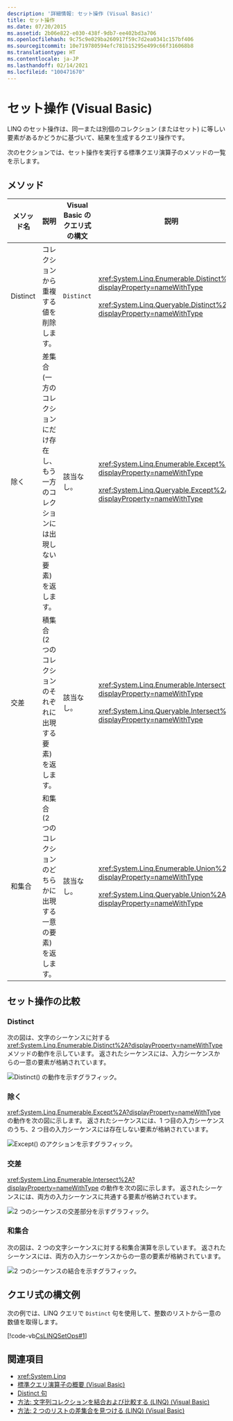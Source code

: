 ```yaml
---
description: '詳細情報: セット操作 (Visual Basic)'
title: セット操作
ms.date: 07/20/2015
ms.assetid: 2b06e822-e030-438f-9db7-ee402bd3a706
ms.openlocfilehash: 9c75c9e029ba260917f59c7d2ea0341c157bf406
ms.sourcegitcommit: 10e719780594efc781b15295e499c66f316068b8
ms.translationtype: HT
ms.contentlocale: ja-JP
ms.lasthandoff: 02/14/2021
ms.locfileid: "100471670"
---
```

# <a name="set-operations-visual-basic"></a>セット操作 (Visual Basic)

LINQ のセット操作は、同一または別個のコレクション (またはセット) に等しい要素があるかどうかに基づいて、結果を生成するクエリ操作です。

次のセクションでは、セット操作を実行する標準クエリ演算子のメソッドの一覧を示します。

## <a name="methods"></a>メソッド

|メソッド名|説明|Visual Basic のクエリ式の構文|説明|
|-----------------|-----------------|------------------------------------------|----------------------|
|Distinct|コレクションから重複する値を削除します。|`Distinct`|<xref:System.Linq.Enumerable.Distinct%2A?displayProperty=nameWithType><br /><br /> <xref:System.Linq.Queryable.Distinct%2A?displayProperty=nameWithType>|
|除く|差集合 (一方のコレクションにだけ存在し、もう一方のコレクションには出現しない要素) を返します。|該当なし。|<xref:System.Linq.Enumerable.Except%2A?displayProperty=nameWithType><br /><br /> <xref:System.Linq.Queryable.Except%2A?displayProperty=nameWithType>|
|交差|積集合 (2 つのコレクションのそれぞれに出現する要素) を返します。|該当なし。|<xref:System.Linq.Enumerable.Intersect%2A?displayProperty=nameWithType><br /><br /> <xref:System.Linq.Queryable.Intersect%2A?displayProperty=nameWithType>|
|和集合|和集合 (2 つのコレクションのどちらかに出現する一意の要素) を返します。|該当なし。|<xref:System.Linq.Enumerable.Union%2A?displayProperty=nameWithType><br /><br /> <xref:System.Linq.Queryable.Union%2A?displayProperty=nameWithType>|

## <a name="comparison-of-set-operations"></a>セット操作の比較

### <a name="distinct"></a>Distinct

次の図は、文字のシーケンスに対する <xref:System.Linq.Enumerable.Distinct%2A?displayProperty=nameWithType> メソッドの動作を示しています。 返されたシーケンスには、入力シーケンスからの一意の要素が格納されています。

![Distinct&#40;&#41; の動作を示すグラフィック。](./media/set-operations/distinct-method-behavior.png)

### <a name="except"></a>除く

<xref:System.Linq.Enumerable.Except%2A?displayProperty=nameWithType> の動作を次の図に示します。 返されたシーケンスには、1 つ目の入力シーケンスのうち、2 つ目の入力シーケンスには存在しない要素が格納されています。

![Except&#40;&#41; のアクションを示すグラフィック。](./media/set-operations/except-behavior-graphic.png "Except の動作を示します。")

### <a name="intersect"></a>交差

<xref:System.Linq.Enumerable.Intersect%2A?displayProperty=nameWithType> の動作を次の図に示します。 返されたシーケンスには、両方の入力シーケンスに共通する要素が格納されています。

![2 つのシーケンスの交差部分を示すグラフィック。](./media/set-operations/intersection-two-sequences.png)

### <a name="union"></a>和集合

次の図は、2 つの文字シーケンスに対する和集合演算を示しています。 返されたシーケンスには、両方の入力シーケンスからの一意の要素が格納されています。

![2 つのシーケンスの結合を示すグラフィック。](./media/set-operations/union-operation-two-sequences.png)

## <a name="query-expression-syntax-example"></a>クエリ式の構文例

次の例では、LINQ クエリで `Distinct` 句を使用して、整数のリストから一意の数値を取得します。

[!code-vb[CsLINQSetOps#1](~/samples/snippets/visualbasic/VS_Snippets_VBCSharp/CsLINQSetOps/VB/setops.vb#1)]

## <a name="see-also"></a>関連項目

- <xref:System.Linq>
- [標準クエリ演算子の概要 (Visual Basic)](standard-query-operators-overview.md)
- [Distinct 句](../../../language-reference/queries/distinct-clause.md)
- [方法: 文字列コレクションを結合および比較する (LINQ) (Visual Basic)](how-to-combine-and-compare-string-collections-linq.md)
- [方法: 2 つのリストの差集合を見つける (LINQ) (Visual Basic)](how-to-find-the-set-difference-between-two-lists-linq.md)
